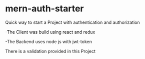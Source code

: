 # mern-auth-starter

Quick way to start a Project with authentication and authorization

-The Client was build using react and redux

-The Backend uses node js with jwt-token

There is a validation provided in this Project
